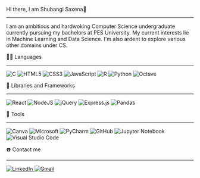 Hi there, I am Shubangi Saxena👋<hr>

I am an ambitious and hardwoking Computer Science undergraduate currently pursuing my bachelors at PES University. My current interests lie in Machine Learning and Data Science. I'm also ardent to explore various other domains under CS.

👨‍💻 Languages<hr>

![C](https://img.shields.io/badge/c-%2300599C.svg?style=for-the-badge&logo=c&logoColor=white)   ![HTML5](https://img.shields.io/badge/html5-%23E34F26.svg?style=for-the-badge&logo=html5&logoColor=white)    ![CSS3](https://img.shields.io/badge/css3-%231572B6.svg?style=for-the-badge&logo=css3&logoColor=white)   ![JavaScript](https://img.shields.io/badge/javascript-%23323330.svg?style=for-the-badge&logo=javascript&logoColor=%23F7DF1E)   ![R](https://img.shields.io/badge/r-%23276DC3.svg?style=for-the-badge&logo=r&logoColor=white)   ![Python](https://img.shields.io/badge/python-3670A0?style=for-the-badge&logo=python&logoColor=ffdd54)   ![Octave](https://img.shields.io/badge/OCTAVE-darkblue?style=for-the-badge&logo=octave&logoColor=fcd683)

🧰 Libraries and Frameworks<hr>

![React](https://img.shields.io/badge/react-%2320232a.svg?style=for-the-badge&logo=react&logoColor=%2361DAFB)   ![NodeJS](https://img.shields.io/badge/node.js-6DA55F?style=for-the-badge&logo=node.js&logoColor=white)   ![jQuery](https://img.shields.io/badge/jquery-%230769AD.svg?style=for-the-badge&logo=jquery&logoColor=white)   ![Express.js](https://img.shields.io/badge/express.js-%23404d59.svg?style=for-the-badge&logo=express&logoColor=%2361DAFB)   ![Pandas](https://img.shields.io/badge/pandas-%23150458.svg?style=for-the-badge&logo=pandas&logoColor=white)

🔧 Tools<hr>

![Canva](https://img.shields.io/badge/Canva-%2300C4CC.svg?style=for-the-badge&logo=Canva&logoColor=white)   ![Microsoft](https://img.shields.io/badge/Microsoft-0078D4?style=for-the-badge&logo=microsoft&logoColor=white)   ![PyCharm](https://img.shields.io/badge/pycharm-143?style=for-the-badge&logo=pycharm&logoColor=black&color=black&labelColor=green)   ![GitHub](https://img.shields.io/badge/github-%23121011.svg?style=for-the-badge&logo=github&logoColor=white)   ![Jupyter Notebook](https://img.shields.io/badge/jupyter-%23FA0F00.svg?style=for-the-badge&logo=jupyter&logoColor=white)   ![Visual Studio Code](https://img.shields.io/badge/Visual%20Studio%20Code-0078d7.svg?style=for-the-badge&logo=visual-studio-code&logoColor=white)

☎️ Contact me<hr>

<a href="https://www.linkedin.com/in/shubangi-saxena">
  <img alt="LinkedIn"     src="https://camo.githubusercontent.com/132b7a57b873b4fb93ee8da5b2eddb70d0afd7a90ed8ab128b5a9247ab47b6aa/68747470733a2f2f696d672e736869656c64732e696f2f62616467652f6c696e6b6564696e2d2532333030373742352e7376673f7374796c653d666f722d7468652d6261646765266c6f676f3d6c696e6b6564696e266c6f676f436f6c6f723d77686974653f" data-canonical-src="https://img.shields.io/badge/linkedin-%230077B5.svg?style=for-the-badge&amp;logo=linkedin&amp;logoColor=white?" style="max-width: 100%;">
</a>
<a href="https://shubangisaxena12@gmail.com" rel="nofollow">
  <img alt="Gmail" src="https://camo.githubusercontent.com/571384769c09e0c66b45e39b5be70f68f552db3e2b2311bc2064f0d4a9f5983b/68747470733a2f2f696d672e736869656c64732e696f2f62616467652f476d61696c2d4431343833363f7374796c653d666f722d7468652d6261646765266c6f676f3d676d61696c266c6f676f436f6c6f723d7768697465" data-canonical-src="https://img.shields.io/badge/Gmail-D14836?style=for-the-badge&amp;logo=gmail&amp;logoColor=white" style="max-width: 100%;">
</a>
